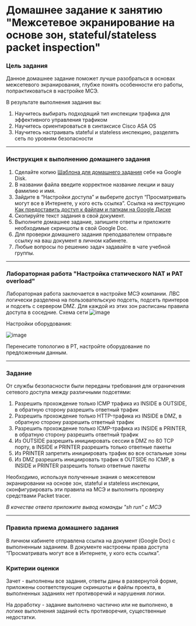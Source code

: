 # Домашнее задание к занятию "Межсетевое экранирование на основе зон, stateful/stateless packet inspection"

### Цель задания

Данное домашнее задание поможет лучше разобраться в основах межсетевого экранирования, глубже понять особенности его работы, попрактиковаться в настройке МСЭ.

В результате выполнения задания вы:
1) Научитесь выбирать подходящий тип инспекции трафика для эффективного управления трафиком
2) Научитесь ориентироваться в синтаксисе Cisco ASA OS
3) Научитесь настраивать stateful и stateless инспекцию, разделять сеть по уровням безопасности

------

### Инструкция к выполнению домашнего задания

1. Сделайте копию [Шаблона для домашнего задания](https://docs.google.com/document/d/1youKpKm_JrC0UzDyUslIZW2E2bIv5OVlm_TQDvH5Pvs/edit) себе на Google Disk.
2. В названии файла введите корректное название лекции и вашу фамилию и имя.
3. Зайдите в “Настройки доступа” и выберите доступ “Просматривать могут все в Интернете, у кого есть ссылка”.  Ссылка на инструкцию [Как предоставить доступ к файлам и папкам на Google Диске](https://support.google.com/docs/answer/2494822?hl=ru&co=GENIE.Platform%3DDesktop)
4. Скопируйте текст задания в свой документ.
5. Выполните домашнее задание, запишите ответы и приложите необходимые скриншоты в свой Google Doc.
6. Для проверки домашнего задания преподавателем отправьте ссылку на ваш документ в личном кабинете.
7. Любые вопросы по решению задач задавайте в чате учебной группы.

---
### Лабораторная работа "Настройка статического NAT и PAT overload"

Лабораторная работа заключается в настройке МСЭ компании. ЛВС логически разделена на пользовательскую подсеть, подсеть принтеров и подсеть с сервером DMZ. Для каждой из этих зон расписаны правила доступа в соседние.
Схема сети 
![image](https://user-images.githubusercontent.com/5977962/168447439-471d693b-2748-40a5-82c8-97f502243f19.png)


Настройки оборудования:

![image](https://user-images.githubusercontent.com/5977962/168447553-09a16892-4961-4f9f-ba0a-364fce364c5d.png)

Перенесите топологию в PT, настройте оборудование по предложенным данным. 

-----

### Задание 

От службы безопасности были переданы требования для ограничения сетевого доступа между различными подсетями:

1) Разрешить прохождение только ICMP трафика из INSIDE в OUTSIDE, в обратную сторону разрешить ответный трафик
2) Разрешить прохождение только HTTP-трафика из INSIDE в DMZ, в обратную сторону разрешить ответный трафик
3) Разрешить прохождение только ICMP-трафика из INSIDE в PRINTER, в обратную сторону разрешить ответный трафик
4) Из OUTSIDE разрешить инициировать сессии в DMZ по 80 TCP порту, в INSIDE и PRINTER разрешить только ответные пакеты
5) Из PRINTER запретить инициировать трафик во все остальные зоны
6) Из DMZ разрешить инициировать трафик в OUTSIDE по ICMP, в INSIDE и PRINTER  разрешить только ответные пакеты

Необходимо, используя полученные знания о межсетевом экранировании на основе зон, stateful и stateless инспекции, сконфигурировать эти правила на МСЭ и выполнить проверку средствами Packet tracer.

*В качестве ответа приложите вывод команды "sh run" с МСЭ*

------

### Правила приема домашнего задания

В личном кабинете отправлена ссылка на документ (Google Doc) с выполненным заданием. В документе настроены права доступа “Просматривать могут все в Интернете, у кого есть ссылка”.

### Критерии оценки

Зачет - выполнены все задания, ответы даны в развернутой форме, приложены соответствующие скриншоты и файлы проекта, в выполненных заданиях нет противоречий и нарушения логики.

На доработку - задание выполнено частично или не выполнено, в логике выполнения заданий есть противоречия, существенные недостатки.

